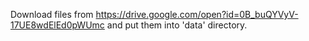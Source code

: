 Download files from
https://drive.google.com/open?id=0B_buQYVyV-17UE8wdElEd0pWUmc
and put them into 'data' directory.
